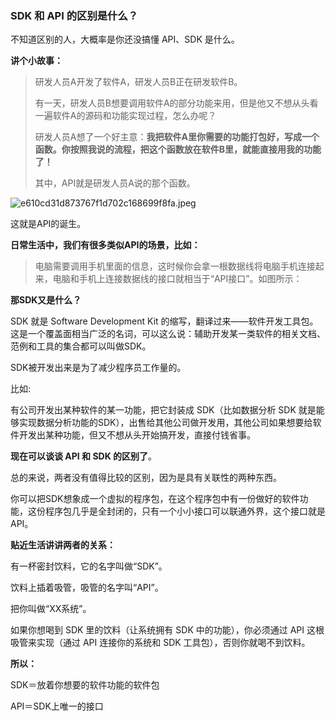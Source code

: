 ### SDK 和 API 的区别是什么？

不知道区别的人，大概率是你还没搞懂 API、SDK 是什么。

**讲个小故事：**

> 研发人员A开发了软件A，研发人员B正在研发软件B。
>
> 有一天，研发人员B想要调用软件A的部分功能来用，但是他又不想从头看一遍软件A的源码和功能实现过程，怎么办呢？
>
> 研发人员A想了一个好主意：**我把软件A里你需要的功能打包好，写成一个函数。你按照我说的流程，把这个函数放在软件B里，就能直接用我的功能了！**
>
> 其中，API就是研发人员A说的那个函数。

![e610cd31d873767f1d702c168699f8fa.jpeg](C:\Users\11650\Documents\typora\images\e610cd31d873767f1d702c168699f8fa-1683106401471-1.jpeg)

这就是API的诞生。

**日常生活中，我们有很多类似API的场景，比如：**

> 电脑需要调用手机里面的信息，这时候你会拿一根数据线将电脑手机连接起来，电脑和手机上连接数据线的接口就相当于“API接口”。如图所示：

**那SDK又是什么？**

SDK 就是 Software Development Kit 的缩写，翻译过来——软件开发工具包。这是一个覆盖面相当广泛的名词，可以这么说：辅助开发某一类软件的相关文档、范例和工具的集合都可以叫做SDK。

SDK被开发出来是为了减少程序员工作量的。

比如:

有公司开发出某种软件的某一功能，把它封装成 SDK（比如数据分析 SDK 就是能够实现数据分析功能的SDK），出售给其他公司做开发用，其他公司如果想要给软件开发出某种功能，但又不想从头开始搞开发，直接付钱省事。

**现在可以谈谈 API 和 SDK 的区别了**。

总的来说，两者没有值得比较的区别，因为是具有关联性的两种东西。

你可以把SDK想象成一个虚拟的程序包，在这个程序包中有一份做好的软件功能，这份程序包几乎是全封闭的，只有一个小小接口可以联通外界，这个接口就是API。

**贴近生活讲讲两者的关系：**

有一杯密封饮料，它的名字叫做“SDK”。

饮料上插着吸管，吸管的名字叫“API”。

把你叫做“XX系统”。

如果你想喝到 SDK 里的饮料（让系统拥有 SDK 中的功能），你必须通过 API 这根吸管来实现（通过 API 连接你的系统和 SDK 工具包），否则你就喝不到饮料。

**所以：**

SDK＝放着你想要的软件功能的软件包

API＝SDK上唯一的接口